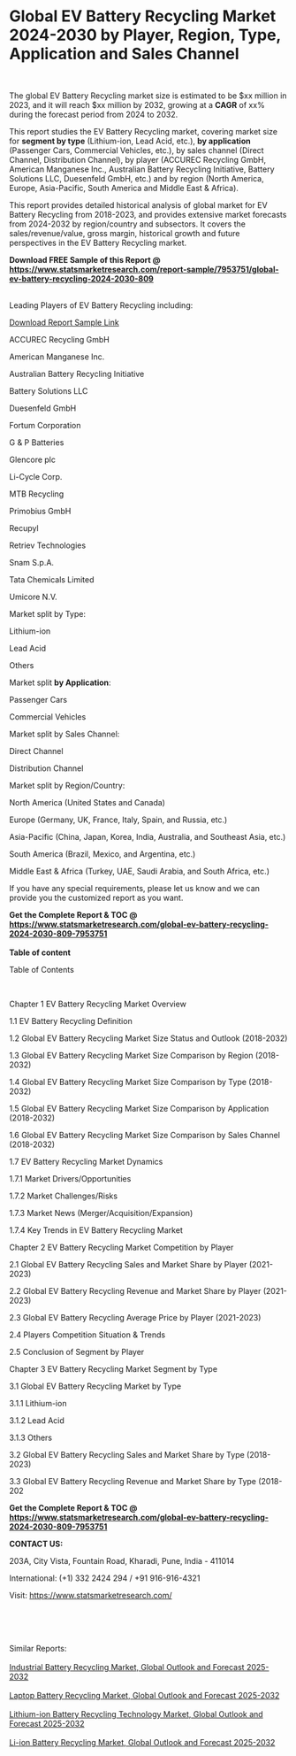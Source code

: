 <h1>Global EV Battery Recycling Market 2024-2030 by Player, Region, Type, Application and Sales Channel</h1><br/><p>The global EV Battery Recycling market size is estimated to be $xx million in 2023, and it will reach $xx million by 2032, growing at a <strong>CAGR</strong> of xx% during the forecast period from 2024 to 2032.</p><p>
 
 This report studies the EV Battery Recycling market, covering market size for <strong>segment by type</strong> (Lithium-ion, Lead Acid, etc.), <strong>by application</strong> (Passenger Cars, Commercial Vehicles, etc.), by sales channel (Direct Channel, Distribution Channel), by player (ACCUREC Recycling GmbH, American Manganese Inc., Australian Battery Recycling Initiative, Battery Solutions LLC, Duesenfeld GmbH, etc.) and by region (North America, Europe, Asia-Pacific, South America and Middle East & Africa).</p><p>
 
 This report provides detailed historical analysis of global market for EV Battery Recycling from 2018-2023, and provides extensive market forecasts from 2024-2032 by region/country and subsectors. It covers the sales/revenue/value, gross margin, historical growth and future perspectives in the EV Battery Recycling market.</p><div><b>Download FREE Sample of this Report @ <a href="https://www.statsmarketresearch.com/download-free-sample/7953751/global-ev-battery-recycling-2024-2030-809">https://www.statsmarketresearch.com/report-sample/7953751/global-ev-battery-recycling-2024-2030-809</a></b></div><br><p>
 
 Leading Players of EV Battery Recycling including:</p><p><a href="https://www.statsmarketresearch.com/download-free-sample/7953751/global-ev-battery-recycling-2024-2030-809">Download Report Sample Link</a></p><p>ACCUREC Recycling GmbH</p><p>American Manganese Inc.</p><p>Australian Battery Recycling Initiative</p><p>Battery Solutions LLC</p><p>Duesenfeld GmbH</p><p>Fortum Corporation</p><p>G & P Batteries</p><p>Glencore plc</p><p>Li-Cycle Corp.</p><p>MTB Recycling</p><p>Primobius GmbH</p><p>Recupyl</p><p>Retriev Technologies</p><p>Snam S.p.A.</p><p>Tata Chemicals Limited</p><p>Umicore N.V.</p><p>
 
 Market split by Type:</p><p>Lithium-ion</p><p>Lead Acid</p><p>Others</p><p>
 
 Market split <strong>by Application</strong>:</p><p>Passenger Cars</p><p>Commercial Vehicles</p><p>
 
 Market split by Sales Channel:</p><p>Direct Channel</p><p>Distribution Channel</p><p>
 
 Market split by Region/Country:</p><p>North America (United States and Canada)</p><p>Europe (Germany, UK, France, Italy, Spain, and Russia, etc.)</p><p>Asia-Pacific (China, Japan, Korea, India, Australia, and Southeast Asia, etc.)</p><p>South America (Brazil, Mexico, and Argentina, etc.)</p><p>Middle East & Africa (Turkey, UAE, Saudi Arabia, and South Africa, etc.)</p><p>
 
 If you have any special requirements, please let us know and we can provide you the customized report as you want.</p><div><b>Get the Complete Report & TOC @ <a href="https://www.statsmarketresearch.com/global-ev-battery-recycling-2024-2030-809-7953751">https://www.statsmarketresearch.com/global-ev-battery-recycling-2024-2030-809-7953751</a></b></div><br><b>Table of content</b><p>Table of Contents<br />
 
 <br />
 
 Chapter 1 EV Battery Recycling Market Overview<br />
 
  1.1 EV Battery Recycling Definition<br />
 
  1.2 Global EV Battery Recycling Market Size Status and Outlook (2018-2032)<br />
 
  1.3 Global EV Battery Recycling Market Size Comparison by Region (2018-2032)<br />
 
  1.4 Global EV Battery Recycling Market Size Comparison by Type (2018-2032)<br />
 
  1.5 Global EV Battery Recycling Market Size Comparison by Application (2018-2032)<br />
 
  1.6 Global EV Battery Recycling Market Size Comparison by Sales Channel (2018-2032)<br />
 
  1.7 EV Battery Recycling Market Dynamics<br />
 
  1.7.1 Market Drivers/Opportunities<br />
 
  1.7.2 Market Challenges/Risks<br />
 
  1.7.3 Market News (Merger/Acquisition/Expansion)<br />
 
  1.7.4 Key Trends in EV Battery Recycling Market<br />
 
 Chapter 2 EV Battery Recycling Market Competition by Player<br />
 
  2.1 Global EV Battery Recycling Sales and Market Share by Player (2021-2023)<br />
 
  2.2 Global EV Battery Recycling Revenue and Market Share by Player (2021-2023)<br />
 
  2.3 Global EV Battery Recycling Average Price by Player (2021-2023)<br />
 
  2.4 Players Competition Situation & Trends<br />
 
  2.5 Conclusion of Segment by Player<br />
 
 Chapter 3 EV Battery Recycling Market Segment by Type<br />
 
  3.1 Global EV Battery Recycling Market by Type<br />
 
  3.1.1 Lithium-ion<br />
 
  3.1.2 Lead Acid<br />
 
  3.1.3 Others<br />
 
  3.2 Global EV Battery Recycling Sales and Market Share by Type (2018-2023)<br />
 
  3.3 Global EV Battery Recycling Revenue and Market Share by Type (2018-202<br><div><b>Get the Complete Report & TOC @ <a href="https://www.statsmarketresearch.com/global-ev-battery-recycling-2024-2030-809-7953751">https://www.statsmarketresearch.com/global-ev-battery-recycling-2024-2030-809-7953751</a></b></div></p>
 
 <b>CONTACT US:</b><br>
 
 203A, City Vista, Fountain Road, Kharadi, Pune, India - 411014 <br>
 
 International: (+1) 332 2424 294 / +91 916-916-4321<br>
 
 Visit: <a href="https://www.statsmarketresearch.com/">https://www.statsmarketresearch.com/</a>
 
 <br>
 
 <br><br>Similar Reports: <br><br><a href="https://www.statsmarketresearch.com/global-industrial-battery-recycling-forecast-2025-2032-702-8035725">Industrial Battery Recycling Market, Global Outlook and Forecast 2025-2032</a><br><br><a href="https://www.statsmarketresearch.com/global-laptop-battery-recycling-forecast-2025-2032-26-8033405">Laptop Battery Recycling Market, Global Outlook and Forecast 2025-2032</a><br><br><a href="https://www.statsmarketresearch.com/global-lithiumion-battery-recycling-technology-forecast-2025-2032-992-8032749">Lithium-ion Battery Recycling Technology Market, Global Outlook and Forecast 2025-2032</a><br><br><a href="https://www.statsmarketresearch.com/global-liion-battery-recycling-forecast-2025-2032-811-8032750">Li-ion Battery Recycling Market, Global Outlook and Forecast 2025-2032</a><br><br>